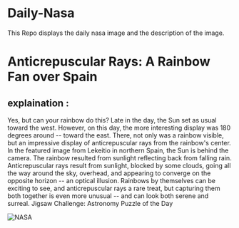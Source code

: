 # Daily-Nasa

This Repo displays the daily nasa image and the description of the image.

<!--NASA-->
# Anticrepuscular Rays: A Rainbow Fan over Spain
## explaination :

Yes, but can your rainbow do this? Late in the day, the Sun set as usual toward the west. However, on this day, the more interesting display was 180 degrees around -- toward the east. There, not only was a rainbow visible, but an impressive display of anticrepuscular rays from the rainbow's center. In the featured image from Lekeitio in northern Spain, the Sun is behind the camera. The rainbow resulted from sunlight reflecting back from falling rain. Anticrepuscular rays result from sunlight, blocked by some clouds, going all the way around the sky, overhead, and appearing to converge on the opposite horizon -- an optical illusion.  Rainbows by themselves can be exciting to see, and anticrepuscular rays a rare treat, but capturing them both together is even more unusual -- and can look both serene and surreal.   Jigsaw Challenge: Astronomy Puzzle of the Day

![NASA](https://apod.nasa.gov/apod/image/2502/RainbowFan_Eiguren_1080.jpg)
<!--/NASA-->